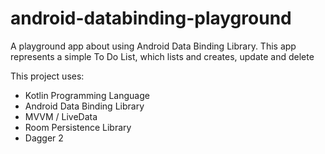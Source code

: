 # android-databinding-playground

A playground app about using Android Data Binding Library. This app represents a simple To Do  List, which lists and creates, update and delete

This project uses:

- Kotlin Programming Language
- Android Data Binding Library
- MVVM / LiveData
- Room Persistence Library
- Dagger 2
